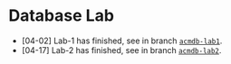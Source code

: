 # Database Lab

- [04-02] Lab-1 has finished, see in branch [`acmdb-lab1`](https://github.com/cla7aye15I4nd/DatabaseLab/tree/acmdb-lab1).
- [04-17] Lab-2 has finished, see in branch [`acmdb-lab2`](https://github.com/cla7aye15I4nd/DatabaseLab/tree/acmdb-lab2).